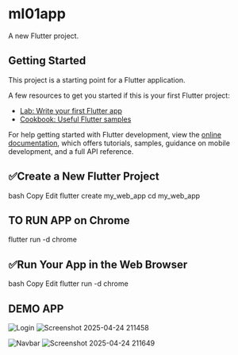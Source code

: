 # ml01app

A new Flutter project.

## Getting Started

This project is a starting point for a Flutter application.

A few resources to get you started if this is your first Flutter project:

- [Lab: Write your first Flutter app](https://docs.flutter.dev/get-started/codelab)
- [Cookbook: Useful Flutter samples](https://docs.flutter.dev/cookbook)

For help getting started with Flutter development, view the
[online documentation](https://docs.flutter.dev/), which offers tutorials,
samples, guidance on mobile development, and a full API reference.


## ✅Create a New Flutter Project
bash
Copy
Edit
flutter create my_web_app
cd my_web_app

## TO RUN APP on Chrome
flutter run -d chrome

## ✅Run Your App in the Web Browser
bash
Copy
Edit
flutter run -d chrome


## DEMO APP
![Login](image.png)
![Screenshot 2025-04-24 211458](https://github.com/user-attachments/assets/103d8dea-091a-4f4a-a2c3-060a81450df8)

![Navbar](image-1.png)
![Screenshot 2025-04-24 211649](https://github.com/user-attachments/assets/379544ca-3118-4859-8490-ed85b79a9929)
